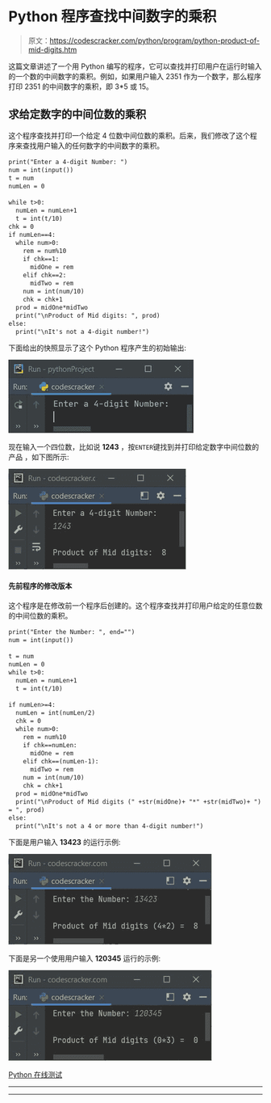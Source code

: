 # Python 程序查找中间数字的乘积

> 原文：<https://codescracker.com/python/program/python-product-of-mid-digits.htm>

这篇文章讲述了一个用 Python 编写的程序，它可以查找并打印用户在运行时输入的一个数的中间数字的乘积。例如，如果用户输入 2351 作为一个数字，那么程序打印 2351 的中间数字的乘积，即 3*5 或 15。

## 求给定数字的中间位数的乘积

这个程序查找并打印一个给定 4 位数中间位数的乘积。后来，我们修改了这个程序来查找用户输入的任何数字的中间数字的乘积。

```
print("Enter a 4-digit Number: ")
num = int(input())
t = num
numLen = 0

while t>0:
  numLen = numLen+1
  t = int(t/10)
chk = 0
if numLen==4:
  while num>0:
    rem = num%10
    if chk==1:
      midOne = rem
    elif chk==2:
      midTwo = rem
    num = int(num/10)
    chk = chk+1
  prod = midOne*midTwo
  print("\nProduct of Mid digits: ", prod)
else:
  print("\nIt's not a 4-digit number!")
```

下面给出的快照显示了这个 Python 程序产生的初始输出:

![python find product of mid digits of number](img/d42941c88d071cc4210f0fde4b8a421b.png)

现在输入一个四位数，比如说 **1243** ，按`ENTER`键找到并打印给定数字中间位数的产品 ，如下图所示:

![find product of mid digits python](img/b7c0a31c4bdbef3188e4cdb2d1120c6e.png)

#### 先前程序的修改版本

这个程序是在修改前一个程序后创建的。这个程序查找并打印用户给定的任意位数的中间位数的乘积。

```
print("Enter the Number: ", end="")
num = int(input())

t = num
numLen = 0
while t>0:
  numLen = numLen+1
  t = int(t/10)

if numLen>=4:
  numLen = int(numLen/2)
  chk = 0
  while num>0:
    rem = num%10
    if chk==numLen:
      midOne = rem
    elif chk==(numLen-1):
      midTwo = rem
    num = int(num/10)
    chk = chk+1
  prod = midOne*midTwo
  print("\nProduct of Mid digits (" +str(midOne)+ "*" +str(midTwo)+ ") = ", prod)
else:
  print("\nIt's not a 4 or more than 4-digit number!")
```

下面是用户输入 **13423** 的运行示例:

![python find product of mid digits](img/087552d12a0cb87af5845eb7f5fa803a.png)

下面是另一个使用用户输入 **120345** 运行的示例:

![print product of mid digits python](img/be75b9f0f10a441aff1cef784266f19b.png)

[Python 在线测试](/exam/showtest.php?subid=10)

* * *

* * *